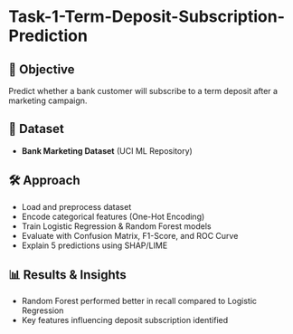 # Task-1-Term-Deposit-Subscription-Prediction
## 🎯 Objective
Predict whether a bank customer will subscribe to a term deposit after a marketing campaign.

## 📂 Dataset
- **Bank Marketing Dataset** (UCI ML Repository)

## 🛠️ Approach
- Load and preprocess dataset
- Encode categorical features (One-Hot Encoding)
- Train Logistic Regression & Random Forest models
- Evaluate with Confusion Matrix, F1-Score, and ROC Curve
- Explain 5 predictions using SHAP/LIME

## 📊 Results & Insights
- Random Forest performed better in recall compared to Logistic Regression
- Key features influencing deposit subscription identified
